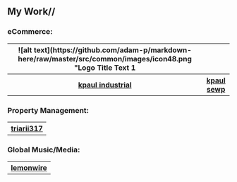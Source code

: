 ## My Work//


### eCommerce:
<table>
  <tr>
    <th>![alt text](https://github.com/adam-p/markdown-here/raw/master/src/common/images/icon48.png "Logo Title Text 1</th>
  </tr>
  <tr>
    <th><a href="https://www.kpaulindustrial.com">kpaul industrial</a></th>
    <th><a href="https://www.kpaulsewp.com">kpaul sewp</th>
  </tr>
</table>

### Property Management:
<table>
  <tr>
    <th><a href="https://www.triarii317.com">triarii317</th>
  </tr>
</table>

### Global Music/Media:
<table>
  <tr>
    <th><a href="https://www.lemonwire.com">lemonwire</th>
  </tr>
</table>
